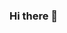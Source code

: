 ### Hi there 👋

<!--
**DwithiPathi/DwithiPathi** is a ✨ _special_ ✨ repository because its `README.md` (this file) appears on your GitHub profile.

Here are some ideas to get you started:

- 🔭 I’m currently student
- 🌱 I’m currently learning ACS
- 👯 I’m very funcky girl
- 🤔 I’m very protective when it comes to my friends
- 💬 I love nature.
- 📫 How to reach me: 1115 North College drive,Horizonwest,apt 63
- 😄 I like chillout with my friends
-->
